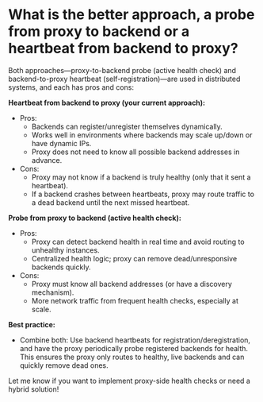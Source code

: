 # What is the better approach, a probe from proxy to backend or a heartbeat from backend to proxy?

Both approaches—proxy-to-backend probe (active health check) and backend-to-proxy heartbeat (self-registration)—are used in distributed systems, and each has pros and cons:

**Heartbeat from backend to proxy (your current approach):**
- Pros:
  - Backends can register/unregister themselves dynamically.
  - Works well in environments where backends may scale up/down or have dynamic IPs.
  - Proxy does not need to know all possible backend addresses in advance.
- Cons:
  - Proxy may not know if a backend is truly healthy (only that it sent a heartbeat).
  - If a backend crashes between heartbeats, proxy may route traffic to a dead backend until the next missed heartbeat.

**Probe from proxy to backend (active health check):**
- Pros:
  - Proxy can detect backend health in real time and avoid routing to unhealthy instances.
  - Centralized health logic; proxy can remove dead/unresponsive backends quickly.
- Cons:
  - Proxy must know all backend addresses (or have a discovery mechanism).
  - More network traffic from frequent health checks, especially at scale.

**Best practice:**  
- Combine both: Use backend heartbeats for registration/deregistration, and have the proxy periodically probe registered backends for health. This ensures the proxy only routes to healthy, live backends and can quickly remove dead ones.

Let me know if you want to implement proxy-side health checks or need a hybrid solution!